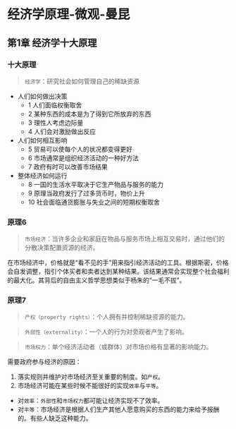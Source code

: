 # 经济学原理-微观-曼昆

## 第1章 经济学十大原理

### 十大原理

> `经济学`：研究社会如何管理自己的稀缺资源

- 人们如何做出决策
    - 1 人们面临权衡取舍
    - 2 某种东西的成本是为了得到它所放弃的东西
    - 3 理性人考虑边际量
    - 4 人们会对激励做出反应
- 人们如何相互影响
    - 5 贸易可以使每个人的状况都变得更好
    - 6 市场通常是组织经济活动的一种好方法
    - 7 政府有时可以改善市场结果
- 整体经济如何运行
    - 8 一国的生活水平取决于它生产物品与服务的能力
    - 9 原理当政府发行了过多货币时，物价上升
    - 10 社会面临通货膨胀与失业之间的短期权衡取舍

### 原理6

> `市场经济`：当许多企业和家庭在物品与服务市场上相互交易时，通过他们的分散决策配置资源的经济。

在市场经济中，价格就是“看不见的手”用来指引经济活动的工具。根据斯密，价格会自发调整，指引个体买者和卖者达到某种结果。该结果通常会实现整个社会福利的最大化。其背后的自由主义哲学思想类似于杨朱的“一毛不拔”。

### 原理7

> `产权（property rights）`：个人拥有并控制稀缺资源的能力。

> `外部性（externality）`：一个人的行为对旁观者产生了影响。

> `市场权力`：单个经济活动者（或群体）对市场价格有显著的影响能力。

需要政府参与经济的原因：

1. 落实规则并维护对市场经济至关重要的制度。如`产权`。
2. 市场经济可能在某些时候不能很好的实现`效率`与`平等`。

- 对`效率`：`外部性`和`市场权力`都可能让经济实现不了效率。
- 对`平等`：市场经济是根据人们生产其他人愿意购买的东西的能力来给予报酬的。有些人缺乏这种能力。





